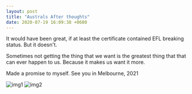 ```yaml
---
layout: post
title: "Australs After thoughts"
date: 2020-07-19 16:09:38 +0600
---
```


It would have been great, if at least the certificate contained EFL breaking status. But it doesn't.

Sometimes not getting the thing that we want is the greatest thing that that can ever happen to us. Because it makes us want it more.

Made a promise to myself. See you in Melbourne, 2021

<img src="https://upload.wikimedia.org/wikipedia/commons/thumb/b/b6/Image_created_with_a_mobile_phone.png/1200px-Image_created_with_a_mobile_phone.png" alt="img1"/>

<img src="/Aditional/aus.jpg" alt="img2"/>
